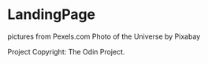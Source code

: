 # LandingPage

pictures from Pexels.com
 Photo of the Universe by Pixabay

 Project Copyright: The Odin Project.